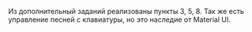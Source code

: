 Из дополнительный заданий реализованы пункты 3, 5, 8. Так же есть управление песней с клавиатуры, но это наследие от Material UI.
